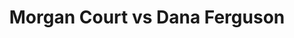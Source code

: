 ---
title: Morgan Court vs Dana Ferguson
player1:
  name: Court, Morgan
  percent: 83
  wins: 1
  losses: 0
player2:
  name: Ferguson, Dana
  percent: 81
  wins: 0
  losses: 1
games:
- player1:
    team: 'ON'
    position: Lead
    percent: 83
    win: 1
    loss: 0
  player2:
    team: AB
    position: Second
    percent: 81
    win: 0
    loss: 1
  event: Hearts
  year: 2014
  draw: Round Robin(12)
  score: ON 7 - AB 5
- player1:
    team: Flax
    position: Lead
    percent: 88
    win: 0
    loss: 1
  player2:
    team: Swee
    position: Second
    percent: 73
    win: 1
    loss: 0
  event: Trials (Women)
  year: 2017
  draw: Round Robin(7)
  score: Flax 5 - Swee 10
---